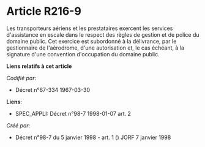 # Article R216-9

Les transporteurs aériens et les prestataires exercent les services d'assistance en escale dans le respect des règles de
gestion et de police du domaine public. Cet exercice est subordonné à la délivrance, par le gestionnaire de l'aérodrome,
d'une autorisation et, le cas échéant, à la signature d'une convention d'occupation du domaine public.

**Liens relatifs à cet article**

_Codifié par_:

  - Décret n°67-334 1967-03-30

**Liens**:

  - SPEC_APPLI: Décret n°98-7 1998-01-07 art. 2

_Créé par_:

  - Décret n°98-7 du 5 janvier 1998 - art. 1 () JORF 7 janvier 1998
